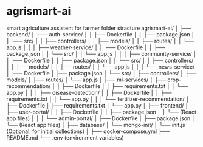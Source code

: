 # agrismart-ai
smart agriculture assistent for farmer
folder stracture
agrismart-ai/
│
├── backend/
│   ├── auth-service/
│   │   ├── Dockerfile
│   │   ├── package.json
│   │   └── src/
│   │       ├── controllers/
│   │       ├── models/
│   │       ├── routes/
│   │       └── app.js
│   │
│   ├── weather-service/
│   │   ├── Dockerfile
│   │   ├── package.json
│   │   └── src/
│   │       └── app.js
│   │
│   ├── community-service/
│   │   ├── Dockerfile
│   │   ├── package.json
│   │   └── src/
│   │       ├── controllers/
│   │       ├── models/
│   │       ├── routes/
│   │       └── app.js
│   │
│   └── news-service/
│       ├── Dockerfile
│       ├── package.json
│       └── src/
│           ├── controllers/
│           ├── models/
│           ├── routes/
│           └── app.js
│
├── ml-services/
│   ├── crop-recommendation/
│   │   ├── Dockerfile
│   │   ├── requirements.txt
│   │   └── app.py
│   │
│   ├── disease-detection/
│   │   ├── Dockerfile
│   │   ├── requirements.txt
│   │   └── app.py
│   │
│   └── fertilizer-recommendation/
│       ├── Dockerfile
│       ├── requirements.txt
│       └── app.py
│
├── frontend/
│   ├── user-portal/
│   │   ├── Dockerfile
│   │   ├── package.json
│   │   └── (React app files)
│   │
│   └── admin-portal/
│       ├── Dockerfile
│       ├── package.json
│       └── (React app files)
│
├── database/
│   └── mongo-init/
│       └── init.js  (Optional: for initial collections)
│
├── docker-compose.yml
├── README.md
└── .env (environment variables)
